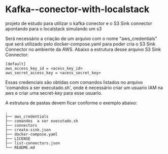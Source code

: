 # Kafka--conector-with-localstack
projeto de estudo para utilizar o kafka conector e o S3 Sink connector apontando para o localstack simulando um s3

Será necessário a criação de um arquivo com o nome "aws_credentials" que será utilizado pelo docker-compose.yaml para poder cria o S3 Sink Connector no ambiente da AWS. Abaixo a estrutura desse arquivo S3 Sink Connector:
```
[default]
aws_access_key_id = <acess_key_id>
aws_secret_access_key = <acess_secret_key>
```

Essas credenciais são obtidas com comandos listados no arquivo 'comandos a ser executado.sh', onde é necessário criar um usuario IAM na aws e criar uma secret-key para esse usuario.

A estrutura de pastas devem ficar conforme o exemplo abaixo:

```
.
├── aws_credentials
├── comandos  a ser executado.sh
├── connectors
├── create-sink.json
├── docker-compose.yaml
├── LICENSE
├── list-connectors.json
└── README.md

```